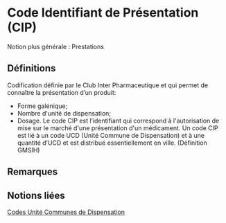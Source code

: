 # Code Identifiant de Présentation (CIP)
<!-- SPDX-License-Identifier: MPL-2.0 -->

Notion plus générale : Prestations

## Définitions

Codification définie par le Club Inter Pharmaceutique et qui permet de connaître la présentation d’un produit:
-  Forme galénique;
-  Nombre d'unité de dispensation;
-  Dosage.
Le code CIP est l’identifiant qui correspond à l'autorisation de mise sur le marché d'une présentation d'un médicament. Un code CIP est lié à un code UCD (Unité Commune de Dispensation) et à une quantité d’UCD et est distribué essentiellement en ville. (Définition GMSIH)

## Remarques

## Notions liées

[Codes Unité Communes de Dispensation](codes_unite_communes_de_dispensation.md)


